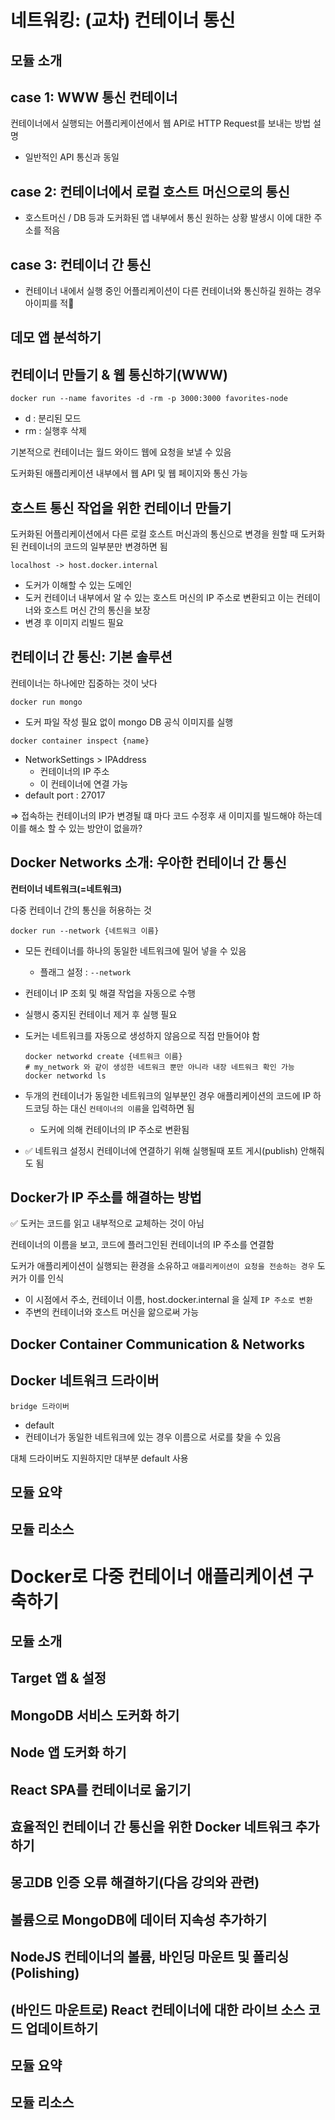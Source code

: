 # 네트워킹: (교차) 컨테이너 통신

## 모듈 소개

## case 1: WWW 통신 컨테이너
컨테이너에서 실행되는 어플리케이션에서 웹 API로 HTTP Request를 보내는 방법 설명
- 일반적인 API 통신과 동일
## case 2: 컨테이너에서 로컬 호스트 머신으로의 통신
- 호스트머신 / DB 등과 도커화된 앱 내부에서 통신 원하는 상황 발생시 이에 대한 주소를 적음
## case 3: 컨테이너 간 통신
- 컨테이너 내에서 실행 중인 어플리케이션이 다른 컨테이너와 통신하길 원하는 경우 아이피를 적
## 데모 앱 분석하기

## 컨테이너 만들기 & 웹 통신하기(WWW)
```
docker run --name favorites -d -rm -p 3000:3000 favorites-node
```
- d : 분리된 모드
- rm : 실행후 삭제

기본적으로 컨테이너는 월드 와이드 웹에 요청을 보낼 수 있음

도커화된 애플리케이션 내부에서 웹 API 및 웹 페이지와 통신 가능

## 호스트 통신 작업을 위한 컨테이너 만들기
도커화된 어플리케이션에서 다른 로컬 호스트 머신과의 통신으로 변경을 원할 때 도커화된 컨테이너의 코드의 일부분만 변경하면 됨 

```docker
localhost -> host.docker.internal
```

- 도커가 이해할 수 있는 도메인
- 도커 컨테이너 내부에서 알 수 있는 호스트 머신의 IP 주소로 변환되고 이는 컨테이너와 호스트 머신 간의 통신을 보장
- 변경 후 이미지 리빌드 필요
## 컨테이너 간 통신: 기본 솔루션
컨테이너는 하나에만 집중하는 것이 낫다

```docker
docker run mongo
```

- 도커 파일 작성 필요 없이 mongo DB 공식 이미지를 실행

```docker
docker container inspect {name}
```

- NetworkSettings > IPAddress
    - 컨테이너의 IP 주소
    - 이 컨테이너에 연결 가능
- default port : 27017

⇒ 접속하는 컨테이너의 IP가 변경될 떄 마다 코드 수정후 새 이미지를 빌드해야 하는데 이를 해소 할 수 있는 방안이 없을까?
## Docker Networks 소개: 우아한 컨테이너 간 통신
**컨터이너 네트워크(=네트워크)**

다중 컨테이너 간의 통신을 허용하는 것 

```docker
docker run --network {네트워크 이름}
```

- 모든 컨테이너를 하나의 동일한 네트워크에 밀어 넣을 수 있음
    - 플래그 설정 : `--network`
- 컨테이너 IP 조회 및 해결 작업을 자동으로 수행
- 실행시 중지된 컨테이너 제거 후 실행 필요
- 도커는 네트워크를 자동으로 생성하지 않음으로 직접 만들어야 함
    
    ```docker
    docker networkd create {네트워크 이름}
    # my_network 와 같이 생성한 네트워크 뿐만 아니라 내장 네트워크 확인 가능 
    docker networkd ls 
    ```
    
- 두개의 컨테이너가 동일한 네트워크의 일부분인 경우 애플리케이션의 코드에 IP 하드코딩 하는 대신 
`컨테이너의 이름`을 입력하면 됨
    - 도커에 의해 컨테이너의 IP 주소로 변환됨
- ✅ 네트워크 설정시 컨테이너에 연결하기 위해 실행될때 포트 게시(publish) 안해줘도 됨
## Docker가 IP 주소를 해결하는 방법
✅ 도커는 코드를 읽고 내부적으로 교체하는 것이 아님

컨테이너의 이름을 보고, 코드에 플러그인된 컨테이너의 IP 주소를 연결함 

도커가 애플리케이션이 실행되는 환경을 소유하고 `애플리케이션이 요청을 전송하는 경우` 도커가 이를 인식

- 이 시점에서 주소, 컨테이너 이름, host.docker.internal 을 실제 `IP 주소로 변환`
- 주변의 컨테이너와 호스트 머신을 앎으로써 가능
## Docker Container Communication & Networks

## Docker 네트워크 드라이버
`bridge 드라이버`

- default
- 컨테이너가 동일한 네트워크에 있는 경우 이름으로 서로를 찾을 수 있음

대체 드라이버도 지원하지만 대부분 default 사용
## 모듈 요약

## 모듈 리소스

# Docker로 다중 컨테이너 애플리케이션 구축하기

## 모듈 소개

## Target 앱 & 설정

## MongoDB 서비스 도커화 하기

## Node 앱 도커화 하기

## React SPA를 컨테이너로 옮기기

## 효율적인 컨테이너 간 통신을 위한 Docker 네트워크 추가하기

## 몽고DB 인증 오류 해결하기(다음 강의와 관련)

## 볼륨으로 MongoDB에 데이터 지속성 추가하기

## NodeJS 컨테이너의 볼륨, 바인딩 마운트 및 폴리싱(Polishing)

## (바인드 마운트로) React 컨테이너에 대한 라이브 소스 코드 업데이트하기

## 모듈 요약

## 모듈 리소스

